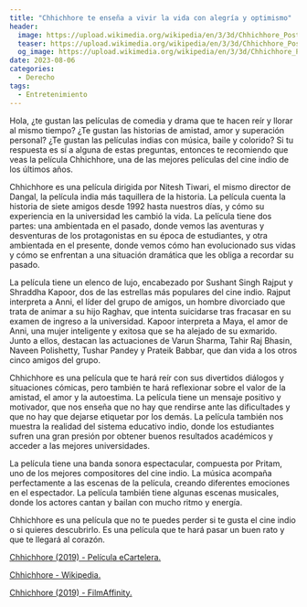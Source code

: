 ```yaml
---
title: "Chhichhore te enseña a vivir la vida con alegría y optimismo"
header:
  image: https://upload.wikimedia.org/wikipedia/en/3/3d/Chhichhore_Poster.jpg
  teaser: https://upload.wikimedia.org/wikipedia/en/3/3d/Chhichhore_Poster.jpg
  og_image: https://upload.wikimedia.org/wikipedia/en/3/3d/Chhichhore_Poster.jpg
date: 2023-08-06
categories:
  - Derecho
tags:
  - Entretenimiento
---
```


Hola, ¿te gustan las películas de comedia y drama que te hacen reír y llorar al mismo tiempo? ¿Te gustan las historias de amistad, amor y superación personal? ¿Te gustan las películas indias con música, baile y colorido? Si tu respuesta es sí a alguna de estas preguntas, entonces te recomiendo que veas la película Chhichhore, una de las mejores películas del cine indio de los últimos años.

Chhichhore es una película dirigida por Nitesh Tiwari, el mismo director de Dangal, la película india más taquillera de la historia. La película cuenta la historia de siete amigos desde 1992 hasta nuestros días, y cómo su experiencia en la universidad les cambió la vida. La película tiene dos partes: una ambientada en el pasado, donde vemos las aventuras y desventuras de los protagonistas en su época de estudiantes, y otra ambientada en el presente, donde vemos cómo han evolucionado sus vidas y cómo se enfrentan a una situación dramática que les obliga a recordar su pasado.

La película tiene un elenco de lujo, encabezado por Sushant Singh Rajput y Shraddha Kapoor, dos de las estrellas más populares del cine indio. Rajput interpreta a Anni, el líder del grupo de amigos, un hombre divorciado que trata de animar a su hijo Raghav, que intenta suicidarse tras fracasar en su examen de ingreso a la universidad. Kapoor interpreta a Maya, el amor de Anni, una mujer inteligente y exitosa que se ha alejado de su exmarido. Junto a ellos, destacan las actuaciones de Varun Sharma, Tahir Raj Bhasin, Naveen Polishetty, Tushar Pandey y Prateik Babbar, que dan vida a los otros cinco amigos del grupo.

Chhichhore es una película que te hará reír con sus divertidos diálogos y situaciones cómicas, pero también te hará reflexionar sobre el valor de la amistad, el amor y la autoestima. La película tiene un mensaje positivo y motivador, que nos enseña que no hay que rendirse ante las dificultades y que no hay que dejarse etiquetar por los demás. La película también nos muestra la realidad del sistema educativo indio, donde los estudiantes sufren una gran presión por obtener buenos resultados académicos y acceder a las mejores universidades.

La película tiene una banda sonora espectacular, compuesta por Pritam, uno de los mejores compositores del cine indio. La música acompaña perfectamente a las escenas de la película, creando diferentes emociones en el espectador. La película también tiene algunas escenas musicales, donde los actores cantan y bailan con mucho ritmo y energía.

Chhichhore es una película que no te puedes perder si te gusta el cine indio o si quieres descubrirlo. Es una película que te hará pasar un buen rato y que te llegará al corazón.

[Chhichhore (2019) - Película eCartelera. ](https://www.ecartelera.com/peliculas/chhichhore/)

[Chhichhore - Wikipedia. ](https://en.wikipedia.org/wiki/Chhichhore)

[Chhichhore (2019) - FilmAffinity. ](https://www.filmaffinity.com/es/film637428.html)